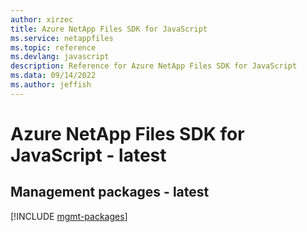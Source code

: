 ```yaml
---
author: xirzec
title: Azure NetApp Files SDK for JavaScript
ms.service: netappfiles
ms.topic: reference
ms.devlang: javascript
description: Reference for Azure NetApp Files SDK for JavaScript
ms.data: 09/14/2022
ms.author: jeffish
---
```

# Azure NetApp Files SDK for JavaScript - latest

## Management packages - latest
[!INCLUDE [mgmt-packages](netapp-files-mgmt-index.md)]